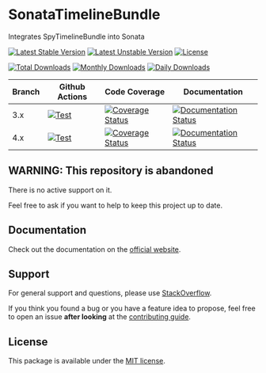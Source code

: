 <!--
DO NOT EDIT THIS FILE!

It's auto-generated by sonata-project/dev-kit package.
-->

# SonataTimelineBundle

Integrates SpyTimelineBundle into Sonata

[![Latest Stable Version](https://poser.pugx.org/sonata-project/timeline-bundle/v/stable)](https://packagist.org/packages/sonata-project/timeline-bundle)
[![Latest Unstable Version](https://poser.pugx.org/sonata-project/timeline-bundle/v/unstable)](https://packagist.org/packages/sonata-project/timeline-bundle)
[![License](https://poser.pugx.org/sonata-project/timeline-bundle/license)](https://packagist.org/packages/sonata-project/timeline-bundle)

[![Total Downloads](https://poser.pugx.org/sonata-project/timeline-bundle/downloads)](https://packagist.org/packages/sonata-project/timeline-bundle)
[![Monthly Downloads](https://poser.pugx.org/sonata-project/timeline-bundle/d/monthly)](https://packagist.org/packages/sonata-project/timeline-bundle)
[![Daily Downloads](https://poser.pugx.org/sonata-project/timeline-bundle/d/daily)](https://packagist.org/packages/sonata-project/timeline-bundle)

Branch | Github Actions | Code Coverage | Documentation |
------ | -------------- | ------------- | ------------- |
3.x    | [![Test][test_stable_badge]][test_stable_link]     | [![Coverage Status][coverage_stable_badge]][coverage_stable_link]     | [![Documentation Status][documentation_stable_badge]][documentation_stable_link]     |
4.x | [![Test][test_unstable_badge]][test_unstable_link] | [![Coverage Status][coverage_unstable_badge]][coverage_unstable_link] | [![Documentation Status][documentation_unstable_badge]][documentation_unstable_link] |

## WARNING: This repository is abandoned

There is no active support on it.

Feel free to ask if you want to help to keep this project up to date.

## Documentation

Check out the documentation on the [official website](https://docs.sonata-project.org/projects/SonataTimelineBundle).

## Support

For general support and questions, please use [StackOverflow](http://stackoverflow.com/questions/tagged/sonata).

If you think you found a bug or you have a feature idea to propose, feel free to open an issue
**after looking** at the [contributing guide](CONTRIBUTING.md).

## License

This package is available under the [MIT license](LICENSE).

[test_stable_badge]: https://github.com/sonata-project/SonataTimelineBundle/workflows/Test/badge.svg?branch=3.x
[test_stable_link]: https://github.com/sonata-project/SonataTimelineBundle/actions?query=workflow:test+branch:3.x
[test_unstable_badge]: https://github.com/sonata-project/SonataTimelineBundle/workflows/Test/badge.svg?branch=4.x
[test_unstable_link]: https://github.com/sonata-project/SonataTimelineBundle/actions?query=workflow:test+branch:4.x

[coverage_stable_badge]: https://codecov.io/gh/sonata-project/SonataTimelineBundle/branch/3.x/graph/badge.svg
[coverage_stable_link]: https://codecov.io/gh/sonata-project/SonataTimelineBundle/branch/3.x
[coverage_unstable_badge]: https://codecov.io/gh/sonata-project/SonataTimelineBundle/branch/4.x/graph/badge.svg
[coverage_unstable_link]: https://codecov.io/gh/sonata-project/SonataTimelineBundle/branch/4.x

[documentation_stable_badge]: https://readthedocs.org/projects/sonatatimelinebundle/badge/?version=3.x
[documentation_stable_link]: https://docs.sonata-project.org/projects/SonataTimelineBundle/en/3.x/?badge=3.x
[documentation_unstable_badge]: https://readthedocs.org/projects/sonatatimelinebundle/badge/?version=4.x
[documentation_unstable_link]: https://docs.sonata-project.org/projects/SonataTimelineBundle/en/4.x/?badge=4.x

